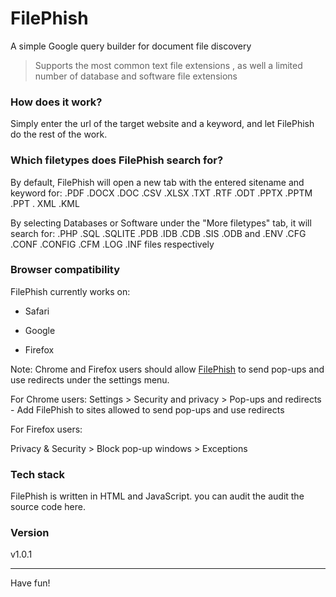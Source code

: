 # FilePhish
A simple Google query builder for document file discovery

> Supports the most common text file extensions , as well a limited number of database and software file extensions  

### How does it work?

Simply enter the url of the target website and a keyword, and let FilePhish do the rest of the work.

### Which filetypes does FilePhish search for?
By default, FilePhish will open a new tab with the entered sitename and keyword for: .PDF .DOCX .DOC .CSV .XLSX .TXT .RTF .ODT .PPTX .PPTM .PPT . XML .KML

By selecting Databases or Software under the "More filetypes" tab, it will search for: .PHP .SQL .SQLITE .PDB .IDB .CDB .SIS .ODB and .ENV .CFG .CONF .CONFIG .CFM .LOG .INF files respectively

### Browser compatibility

FilePhish currently works on:

* Safari

* Google

* Firefox

Note: Chrome and Firefox users should allow [FilePhish](https://cartographia.github.io/FilePhish/) to send pop-ups and use redirects under the settings menu.

For Chrome users:
Settings > Security and privacy > Pop-ups and redirects  - Add FilePhish to sites allowed to send pop-ups and use redirects

For Firefox users:

Privacy & Security > Block pop-up windows > Exceptions

### Tech stack

FilePhish is written in HTML and JavaScript.
you can audit the audit the source code here. 

### Version

v1.0.1

- - - -
Have fun!
